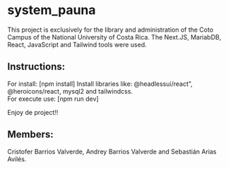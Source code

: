 # system_pauna
This project is exclusively for the library and administration of the Coto Campus of the National University of Costa Rica.
The Next.JS, MariabDB, React, JavaScript and Tailwind tools were used.

## Instructions:
For install: [npm install]
Install libraries like: @headlessui/react", @heroicons/react, mysql2 and tailwindcss. <br />
For execute use: [npm run dev]

Enjoy de project!!

## Members:
Cristofer Barrios Valverde, Andrey Barrios Valverde and Sebastián Arias Avilés.
